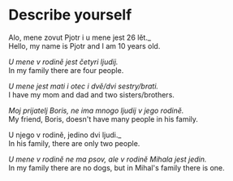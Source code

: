 # Describe yourself

Alo, mene zovut Pjotr i u mene jest 26 lět._  
Hello, my name is Pjotr and I am 10 years old.  

_U mene v rodině jest četyri ljudij._  
In my family there are four people.

_U mene jest mati i otec i dvě/dvi sestry/brati._  
I have my mom and dad and two sisters/brothers.

_Moj prijatelj Boris, ne ima mnogo ljudij v jego rodině._  
My friend, Boris, doesn't have many people in his family.

U njego v rodině, jedino dvi ljudi._  
In his family, there are only two people.

_U mene v rodině ne ma psov, ale v rodině Mihala jest jedin._  
In my family there are no dogs, but in Mihal's family there is one.